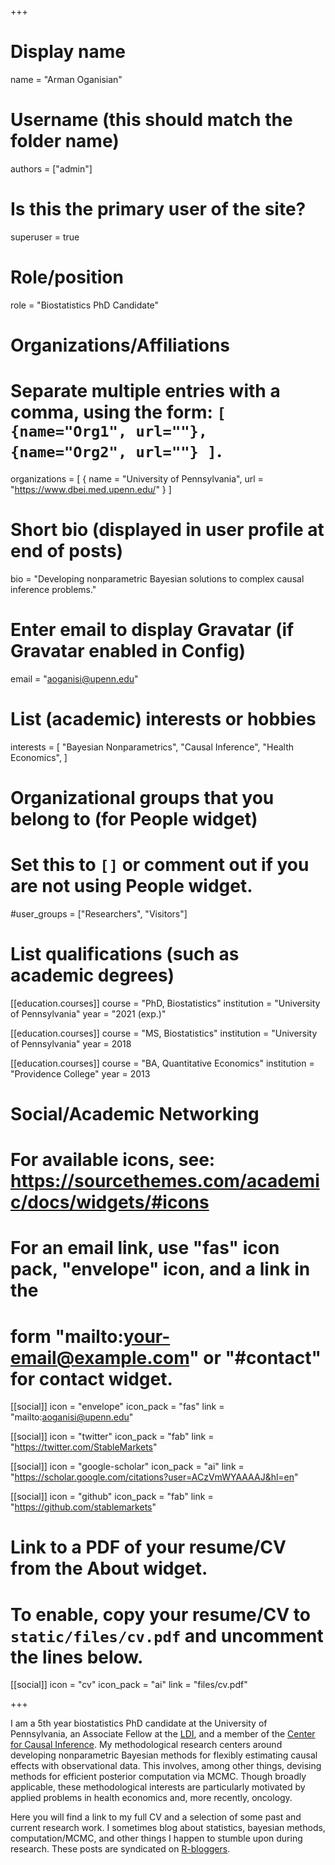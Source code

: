+++
# Display name
name = "Arman Oganisian"

# Username (this should match the folder name)
authors = ["admin"]

# Is this the primary user of the site?
superuser = true

# Role/position
role = "Biostatistics PhD Candidate"

# Organizations/Affiliations
#   Separate multiple entries with a comma, using the form: `[ {name="Org1", url=""}, {name="Org2", url=""} ]`.
organizations = [ { name = "University of Pennsylvania", url = "https://www.dbei.med.upenn.edu/" } ]

# Short bio (displayed in user profile at end of posts)
bio = "Developing nonparametric Bayesian solutions to complex causal inference problems."

# Enter email to display Gravatar (if Gravatar enabled in Config)
email = "aoganisi@upenn.edu"

# List (academic) interests or hobbies
interests = [
  "Bayesian Nonparametrics",
  "Causal Inference",
  "Health Economics",
]

# Organizational groups that you belong to (for People widget)
#   Set this to `[]` or comment out if you are not using People widget.
#user_groups = ["Researchers", "Visitors"]

# List qualifications (such as academic degrees)
[[education.courses]]
  course = "PhD, Biostatistics"
  institution = "University of Pennsylvania"
  year = "2021 (exp.)"

[[education.courses]]
  course = "MS, Biostatistics"
  institution = "University of Pennsylvania"
  year = 2018

[[education.courses]]
  course = "BA, Quantitative Economics"
  institution = "Providence College"
  year = 2013

# Social/Academic Networking
# For available icons, see: https://sourcethemes.com/academic/docs/widgets/#icons
#   For an email link, use "fas" icon pack, "envelope" icon, and a link in the
#   form "mailto:your-email@example.com" or "#contact" for contact widget.

[[social]]
  icon = "envelope"
  icon_pack = "fas"
  link = "mailto:aoganisi@upenn.edu"

[[social]]
  icon = "twitter"
  icon_pack = "fab"
  link = "https://twitter.com/StableMarkets"

[[social]]
  icon = "google-scholar"
  icon_pack = "ai"
  link = "https://scholar.google.com/citations?user=ACzVmWYAAAAJ&hl=en"

[[social]]
  icon = "github"
  icon_pack = "fab"
  link = "https://github.com/stablemarkets"

# Link to a PDF of your resume/CV from the About widget.
# To enable, copy your resume/CV to `static/files/cv.pdf` and uncomment the lines below.
[[social]]
  icon = "cv"
  icon_pack = "ai"
  link = "files/cv.pdf"

+++

I am a 5th year biostatistics PhD candidate at the University of Pennsylvania, an Associate Fellow at the [LDI](https://ldi.upenn.edu/), and a member of the [Center for Causal Inference](https://www.cceb.med.upenn.edu/cci). My methodological research centers around developing nonparametric Bayesian methods for flexibly estimating causal effects with observational data. This involves, among other things, devising methods for efficient posterior computation via MCMC. Though broadly applicable, these methodological interests are particularly motivated by applied problems in health economics and, more recently, oncology.

Here you will find a link to my full CV and a selection of some past and current research work. I sometimes blog about statistics, bayesian methods, computation/MCMC, and other things I happen to stumble upon during research. These posts are syndicated on [R-bloggers](https://www.r-bloggers.com/).